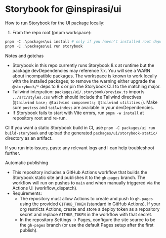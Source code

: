 # Storybook for @inspirasi/ui

How to run Storybook for the UI package locally:

1. From the repo root (pnpm workspace):

```powershell
pnpm -C .\packages\ui install # only if you haven't installed root deps
pnpm -C .\packages\ui run storybook
```

Notes and gotchas
- Storybook in this repo currently runs Storybook 8.x at runtime but the package devDependencies may reference 7.x. You will see a WARN about incompatible packages. The workspace is known to work locally with the installed packages; to remove the warning either upgrade the `@storybook/*` deps to 8.x or pin the Storybook CLI to the matching major.
- Tailwind integration: `packages/ui/.storybook/preview.ts` imports `../src/styles.css` which should include the Tailwind directives (`@tailwind base; @tailwind components; @tailwind utilities;`). Make sure `postcss` and `tailwindcss` are available in your devDependencies.
- If Storybook fails to start with Vite errors, run `pnpm -w install` at repository root and re-run.

CI
If you want a static Storybook build in CI, use `pnpm -C packages/ui run build-storybook` and upload the generated `packages/ui/storybook-static/` directory as an artifact.

If you run into issues, paste any relevant logs and I can help troubleshoot further.

Automatic publishing
- This repository includes a GitHub Actions workflow that builds the Storybook static site and publishes it to the `gh-pages` branch. The workflow will run on pushes to `main` and when manually triggered via the Actions UI (workflow_dispatch).
- Requirements:
	- The repository must allow Actions to create and push to `gh-pages` using the provided `GITHUB_TOKEN` (standard in GitHub Actions). If your org restricts Actions, create and store a deploy token as a repository secret and replace `GITHUB_TOKEN` in the workflow with that secret.
	- In the repository Settings → Pages, configure the site source to be the `gh-pages` branch (or use the default Pages setup after the first publish).


